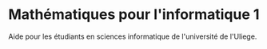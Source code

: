 # Mathématiques pour l'informatique 1
Aide pour les étudiants en sciences informatique de l'université de l'Uliege.
